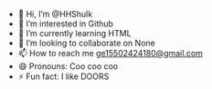 - 👋 Hi, I’m @HHShulk
- 👀 I’m interested in Github
- 🌱 I’m currently learning HTML
- 💞️ I’m looking to collaborate on None
- 📫 How to reach me ge15502424180@gmail.com
- 😄 Pronouns: Coo coo coo
- ⚡ Fun fact: I like DOORS

<!---
HHShulk/HHShulk is a ✨ special ✨ repository because its `README.md` (this file) appears on your GitHub profile.
You can click the Preview link to take a look at your changes.
--->
